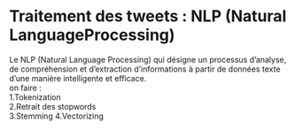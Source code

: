 # Traitement des tweets : NLP (Natural LanguageProcessing)<br>

Le NLP (Natural Language Processing) qui désigne un processus d’analyse, de compréhension et d’extraction d’informations à partir de données texte d’une manière intelligente et efficace.
<br>
on faire :<br>
1.Tokenization<br>
2.Retrait des stopwords<br>
3.Stemming
4.Vectorizing


 
